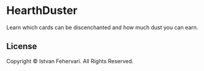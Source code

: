 # HearthDuster
Learn which cards can be discenchanted and how much dust you can earn.

## License

Copyright © Istvan Fehervari. All Rights Reserved.